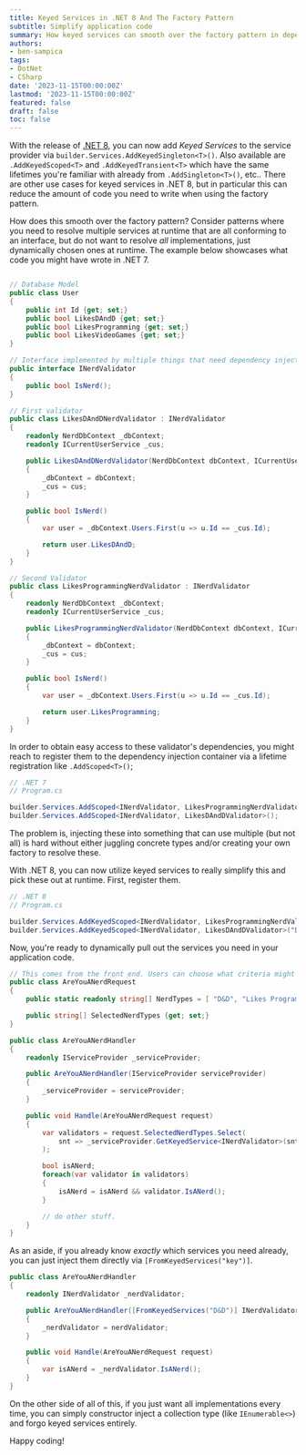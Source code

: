 ```yaml
---
title: Keyed Services in .NET 8 And The Factory Pattern
subtitle: Simplify application code
summary: How keyed services can smooth over the factory pattern in dependency injection scenarios.
authors:
- ben-sampica
tags:
- DotNet
- CSharp
date: '2023-11-15T00:00:00Z'
lastmod: '2023-11-15T00:00:00Z'
featured: false
draft: false
toc: false
---
```


With the release of [.NET 8](https://devblogs.microsoft.com/dotnet/announcing-dotnet-8/), you can now add _Keyed Services_ to the service provider via `builder.Services.AddKeyedSingleton<T>()`. Also available are `.AddKeyedScoped<T>` and `.AddKeyedTransient<T>` which have the same lifetimes you're familiar with already from `.AddSingleton<T>()`, etc.. There are other use cases for keyed services in .NET 8, but in particular this can reduce the amount of code you need to write when using the factory pattern.

How does this smooth over the factory pattern? Consider patterns where you need to resolve multiple services at runtime that are all conforming to an interface, but do not want to resolve _all_ implementations, just dynamically chosen ones at runtime. The example below showcases what code you might have wrote in .NET 7.

```csharp

// Database Model
public class User
{
    public int Id {get; set;}
    public bool LikesDAndD {get; set;}
    public bool LikesProgramming {get; set;}
    public bool LikesVideoGames {get; set;}
}

// Interface implemented by multiple things that need dependency injection.
public interface INerdValidator
{
    public bool IsNerd();
}

// First validator
public class LikesDAndDNerdValidator : INerdValidator
{
    readonly NerdDbContext _dbContext;
    readonly ICurrentUserService _cus;

    public LikesDAndDNerdValidator(NerdDbContext dbContext, ICurrentUserService cus)
    {
        _dbContext = dbContext;
        _cus = cus;
    }

    public bool IsNerd()
    {
        var user = _dbContext.Users.First(u => u.Id == _cus.Id);

        return user.LikesDAndD;
    }
}

// Second Validator
public class LikesProgrammingNerdValidator : INerdValidator
{
    readonly NerdDbContext _dbContext;
    readonly ICurrentUserService _cus;

    public LikesProgrammingNerdValidator(NerdDbContext dbContext, ICurrentUserService cus)
    {
        _dbContext = dbContext;
        _cus = cus;
    }

    public bool IsNerd()
    {
        var user = _dbContext.Users.First(u => u.Id == _cus.Id);

        return user.LikesProgramming;
    }
}
```

In order to obtain easy access to these validator's dependencies, you might reach to register them to the dependency injection container via a lifetime registration like `.AddScoped<T>()`;

```csharp
// .NET 7
// Program.cs

builder.Services.AddScoped<INerdValidator, LikesProgrammingNerdValidator>();
builder.Services.AddScoped<INerdValidator, LikesDAndDValidator>();

```

The problem is, injecting these into something that can use multiple (but not all) is hard without either juggling concrete types and/or creating your own factory to resolve these.

With .NET 8, you can now utilize keyed services to really simplify this and pick these out at runtime. First, register them.

```csharp
// .NET 8
// Program.cs

builder.Services.AddKeyedScoped<INerdValidator, LikesProgrammingNerdValidator>("Likes Programming");
builder.Services.AddKeyedScoped<INerdValidator, LikesDAndDValidator>("D&D");
```

Now, you're ready to dynamically pull out the services you need in your application code.

```csharp
// This comes from the front end. Users can choose what criteria might make them a nerd.
public class AreYouANerdRequest
{
    public static readonly string[] NerdTypes = [ "D&D", "Likes Programming" ];

    public string[] SelectedNerdTypes {get; set;}
}

public class AreYouANerdHandler
{
    readonly IServiceProvider _serviceProvider; 

    public AreYouANerdHandler(IServiceProvider serviceProvider)
    {
        _serviceProvider = serviceProvider;
    }

    public void Handle(AreYouANerdRequest request)
    {
        var validators = request.SelectedNerdTypes.Select(
            snt => _serviceProvider.GetKeyedService<INerdValidator>(snt) // This is new in .NET 8!
        );

        bool isANerd;
        foreach(var validator in validators)
        {
            isANerd = isANerd && validator.IsANerd();
        }

        // do other stuff.
    }
}

```

As an aside, if you already know _exactly_ which services you need already, you can just inject them directly via `[FromKeyedServices("key")]`.

```csharp
public class AreYouANerdHandler
{
    readonly INerdValidator _nerdValidator; 

    public AreYouANerdHandler([FromKeyedServices("D&D")] INerdValidator nerdValidator)
    {
        _nerdValidator = nerdValidator;
    }

    public void Handle(AreYouANerdRequest request)
    {
        var isANerd = _nerdValidator.IsANerd();
    }
}
```
On the other side of all of this, if you just want all implementations every time, you can simply constructor inject a collection type (like `IEnumerable<>`) and forgo keyed services entirely.

Happy coding!
